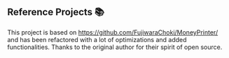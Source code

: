 ## Reference Projects 📚

This project is based on <https://github.com/FujiwaraChoki/MoneyPrinter/> and has been refactored with a lot of
optimizations and added functionalities. Thanks to the original author for their spirit of open source.
